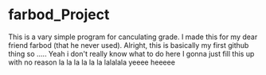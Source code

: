 # farbod_Project
This is a vary simple program for canculating grade. I made this for my dear friend farbod (that he never used).
Alright, this is basically my first github thing so ..... Yeah
i don't really know what to do here
I gonna just fill this up with no reason
la la la la la la  lalalala yeeee   heeeee
